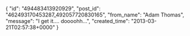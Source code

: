  {
   "id": "494483413920929",
   "post_id": "462493170453287_492057720830165",
   "from_name": "Adam Thomas",
   "message": "I get it.... doooohh...",
   "created_time": "2013-03-21T02:57:38+0000"
 }
